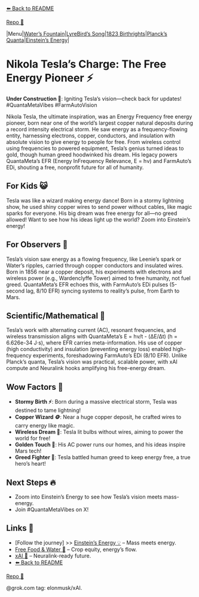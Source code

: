 [⬅️ Back to README](https://github.com/JayBotsa/FarmAuto/blob/main/README.md)

[Repo 📂](https://github.com/JayBotsa/FarmAuto)

|Menu|[Water’s Fountain](https://github.com/JayBotsa/FarmAuto/blob/main/docs/Water_Fountain.md)|[LyreBird’s Song](https://github.com/JayBotsa/FarmAuto/blob/main/stories/LyreBird_Song.md)|[1823 Birthrights](https://github.com/JayBotsa/FarmAuto/blob/9b838ce735e46a76941516368879c65c29798e17/claims/1823_Birthrights.md)|[Planck’s Quanta](https://github.com/JayBotsa/FarmAuto/blob/main/foundations/Planck_1900.md)|[Einstein’s Energy](https://github.com/JayBotsa/FarmAuto/blob/main/docs/Einstein_Energy.md)|

# Nikola Tesla’s Charge: The Free Energy Pioneer ⚡️

**Under Construction 🚧**: Igniting Tesla’s vision—check back for updates! #QuantaMetaVibes #FarmAutoVision

Nikola Tesla, the ultimate inspiration, was an Energy Frequency free energy pioneer, born near one of the world’s largest copper natural deposits during a record intensity electrical storm. He saw energy as a frequency-flowing entity, harnessing electrons, copper, conductors, and insulation with absolute vision to give energy to people for free. From wireless control using frequencies to powered equipment, Tesla’s genius turned ideas to gold, though human greed hoodwinked his dream. His legacy powers QuantaMeta’s EFR (Energy InFrequency Relevance, E = hν) and FarmAuto’s EDi, shouting a free, nonprofit future for all of humanity.

## For Kids 😺
Tesla was like a wizard making energy dance! Born in a stormy lightning show, he used shiny copper wires to send power without cables, like magic sparks for everyone. His big dream was free energy for all—no greed allowed! Want to see how his ideas light up the world? Zoom into Einstein’s energy!

## For Observers 👀
Tesla’s vision saw energy as a flowing frequency, like Leenie’s spark or Water’s ripples, carried through copper conductors and insulated wires. Born in 1856 near a copper deposit, his experiments with electrons and wireless power (e.g., Wardenclyffe Tower) aimed to free humanity, not fuel greed. QuantaMeta’s EFR echoes this, with FarmAuto’s EDi pulses (5-second lag, 8/10 EFR) syncing systems to reality’s pulse, from Earth to Mars.

## Scientific/Mathematical 🔢
Tesla’s work with alternating current (AC), resonant frequencies, and wireless transmission aligns with QuantaMeta’s E = hν/t - (ΔE/Δt) (h = 6.626e-34 J·s), where EFR carries meta-information. His use of copper (high conductivity) and insulation (preventing energy loss) enabled high-frequency experiments, foreshadowing FarmAuto’s EDi (8/10 EFR). Unlike Planck’s quanta, Tesla’s vision was practical, scalable power, with xAI compute and Neuralink hooks amplifying his free-energy dream.

## Wow Factors 🌟
- **Stormy Birth ⚡️**: Born during a massive electrical storm, Tesla was destined to tame lightning!
- **Copper Wizard 🪙**: Near a huge copper deposit, he crafted wires to carry energy like magic.
- **Wireless Dream 📡**: Tesla lit bulbs without wires, aiming to power the world for free!
- **Golden Touch 🌟**: His AC power runs our homes, and his ideas inspire Mars tech!
- **Greed Fighter 💪**: Tesla battled human greed to keep energy free, a true hero’s heart!

## Next Steps 🔥
- Zoom into Einstein’s Energy to see how Tesla’s vision meets mass-energy.
- Join #QuantaMetaVibes on X!

## Links 🌠
- [Follow the journey] >> [Einstein’s Energy 💡](https://github.com/JayBotsa/FarmAuto/blob/main/docs/Einstein_Energy.md) – Mass meets energy.
- [Free Food & Water 🥕](https://github.com/JayBotsa/FarmAuto/blob/main/applications/FreeFood_Water.md) – Crop equity, energy’s flow.
- [xAI 🚀](http://x.ai) – Neuralink-ready future.
- [⬅️ Back to README](https://github.com/JayBotsa/FarmAuto/blob/main/README.md)

[Repo 📂](https://github.com/JayBotsa/FarmAuto)

@grok.com tag: elonmusk/xAI.
